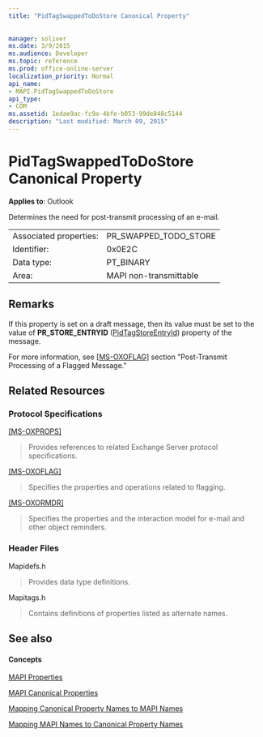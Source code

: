 ```yaml
---
title: "PidTagSwappedToDoStore Canonical Property"
 
 
manager: soliver
ms.date: 3/9/2015
ms.audience: Developer
ms.topic: reference
ms.prod: office-online-server
localization_priority: Normal
api_name:
- MAPI.PidTagSwappedToDoStore
api_type:
- COM
ms.assetid: 1edae9ac-fc9a-4bfe-b053-99de848c5144
description: "Last modified: March 09, 2015"
---
```


# PidTagSwappedToDoStore Canonical Property

  
  
**Applies to**: Outlook 
  
Determines the need for post-transmit processing of an e-mail.
  
|||
|:-----|:-----|
|Associated properties:  <br/> |PR_SWAPPED_TODO_STORE  <br/> |
|Identifier:  <br/> |0x0E2C  <br/> |
|Data type:  <br/> |PT_BINARY  <br/> |
|Area:  <br/> |MAPI non-transmittable  <br/> |
   
## Remarks

If this property is set on a draft message, then its value must be set to the value of **PR_STORE_ENTRYID** ([PidTagStoreEntryId](pidtagstoreentryid-canonical-property.md)) property of the message.
  
For more information, see [[MS-OXOFLAG]](http://msdn.microsoft.com/library/f1e50be4-ed30-4c2a-b5cb-8ff3aaaf9b91%28Office.15%29.aspx) section "Post-Transmit Processing of a Flagged Message." 
  
## Related Resources

### Protocol Specifications

[[MS-OXPROPS]](http://msdn.microsoft.com/library/f6ab1613-aefe-447d-a49c-18217230b148%28Office.15%29.aspx)
  
> Provides references to related Exchange Server protocol specifications.
    
[[MS-OXOFLAG]](http://msdn.microsoft.com/library/f1e50be4-ed30-4c2a-b5cb-8ff3aaaf9b91%28Office.15%29.aspx)
  
> Specifies the properties and operations related to flagging.
    
[[MS-OXORMDR]](http://msdn.microsoft.com/library/5454ebcc-e5d1-4da8-a598-d393b101caab%28Office.15%29.aspx)
  
> Specifies the properties and the interaction model for e-mail and other object reminders.
    
### Header Files

Mapidefs.h
  
> Provides data type definitions.
    
Mapitags.h
  
> Contains definitions of properties listed as alternate names.
    
## See also

#### Concepts

[MAPI Properties](mapi-properties.md)
  
[MAPI Canonical Properties](mapi-canonical-properties.md)
  
[Mapping Canonical Property Names to MAPI Names](mapping-canonical-property-names-to-mapi-names.md)
  
[Mapping MAPI Names to Canonical Property Names](mapping-mapi-names-to-canonical-property-names.md)

